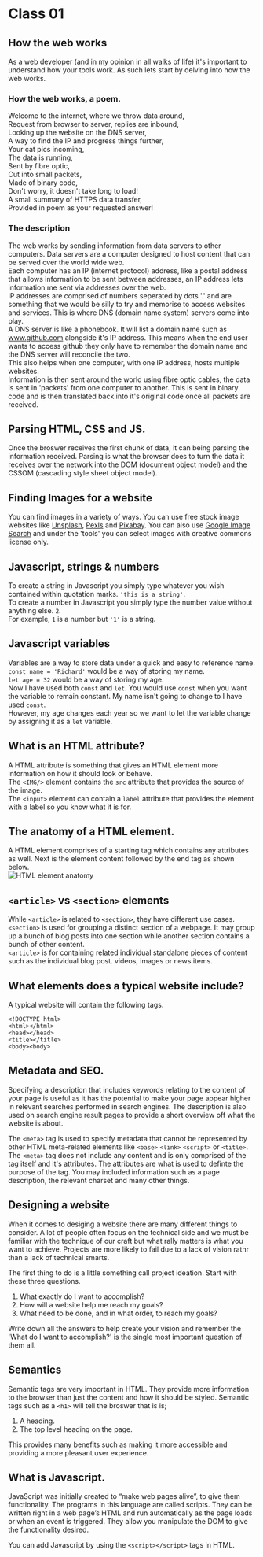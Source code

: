 # Class 01

## How the web works
As a web developer (and in my opinion in all walks of life) it's important to understand how your tools work. As such lets start by delving into how the web works.

### How the web works, a poem.

Welcome to the internet, where we throw data around,  
Request from browser to server, replies are inbound,  
Looking up the website on the DNS server,  
A way to find the IP and progress things further,  
Your cat pics incoming,  
The data is running,  
Sent by fibre optic,  
Cut into small packets,  
Made of binary code,  
Don't worry, it doesn't take long to load!  
A small summary of HTTPS data transfer,  
Provided in poem as your requested answer!  

### The description

The web works by sending information from data servers to other computers. Data servers are a computer designed to host content that can be served over the world wide web.  
Each computer has an IP (internet protocol) address, like a postal address that allows information to be sent between addresses, an IP address lets information me sent via addresses over the web.  
IP addresses are comprised of numbers seperated by dots '.' and are something that we would be silly to try and memorise to access websites and services. This is where DNS (domain name system) servers come into play.  
A DNS server is like a phonebook. It will list a domain name such as www.github.com alongside it's IP address. This means when the end user wants to access github they only have to remember the domain name and the DNS server will reconcile the two.  
This also helps when one computer, with one IP address, hosts multiple websites.  
Information is then sent around the world using fibre optic cables, the data is sent in 'packets' from one computer to another. This is sent in binary code and is then translated back into it's original code once all packets are received.  

## Parsing HTML, CSS and JS.

Once the broswer receives the first chunk of data, it can being parsing the information received. Parsing is what the browser does to turn the data it receives over the network into the DOM (document object model) and the CSSOM (cascading style sheet object model).

## Finding Images for a website

You can find images in a variety of ways. You can use free stock image websites like [Unsplash](https://unsplash.com/), [Pexls](https://www.pexels.com/) and [Pixabay](https://pixabay.com/). You can also use [Google Image Search](https://images.google.com/) and under the 'tools' you can select images with creative commons license only.

## Javascript, strings & numbers

To create a string in Javascript you simply type whatever you wish contained within quotation marks. `'this is a string'`.  
To create a number in Javascript you simply type the number value without anything else. `2`.   
For example, `1` is a number but `'1'` is a string.  

## Javascript variables

Variables are a way to store data under a quick and easy to reference name.  
`const name = 'Richard'` would be a way of storing my name.  
`let age = 32` would be a way of storing my age.  
Now I have used both `const` and `let`. You would use `const` when you want the variable to remain constant. My name isn't going to change to I have used `const`.  
However, my age changes each year so we want to let the variable change by assigning it as a `let` variable.  

## What is an HTML attribute?

A HTML attribute is something that gives an HTML element more information on how it should look or behave.  
The `<IMG/>` element contains the `src` attribute that provides the source of the image.  
The `<input>` element can contain a `label` attribute that provides the element with a label so you know what it is for.

## The anatomy of a HTML element.

A HTML element comprises of a starting tag which contains any attributes as well. Next is the element content followed by the end tag as shown below.  
![HTML element anatomy](https://ianrmedia.unl.edu/images/resources/html-anatomy.png)

## `<article>` vs `<section>` elements

While `<article>` is related to `<section>`, they have different use cases.  
`<section>` is used for grouping a distinct section of a webpage. It may group up a bunch of blog posts into one section while another section contains a bunch of other content.  
`<article>` is for containing related individual standalone pieces of content such as the individual blog post. videos, images or news items.  

## What elements does a typical website include?

A typical website will contain the following tags.  
```
<!DOCTYPE html>
<html></html>
<head></head>
<title></title>
<body><body>
```

## Metadata and SEO.

Specifying a description that includes keywords relating to the content of your page is useful as it has the potential to make your page appear higher in relevant searches performed in search engines. The description is also used on search engine result pages to provide a short overview off what the website is about.   

The `<meta>` tag is used to specify metadata that cannot be represented by other HTML meta-related elements like `<base>` `<link>` `<script>` or `<title>`.  
The `<meta>` tag does not include any content and is only comprised of the tag itself and it's attributes. The attributes are what is used to definte the purpose of the tag. You may included information such as a page description, the relevant charset and many other things.  

## Designing a website

When it comes to desiging a website there are many different things to consider. A lot of people often focus on the technical side and we must be familiar with the technique of our craft but what rally matters is what you want to achieve. Projects are more likely to fail due to a lack of vision rathr than a lack of technical smarts.  

The first thing to do is a little something call project ideation. Start with these three questions.  
1. What exactly do I want to accomplish?
2. How will a website help me reach my goals?
3. What need to be done, and in what order, to reach my goals?

Write down all the answers to help create your vision and remember the 'What do I want to accomplish?' is the single most important question of them all.

## Semantics

Semantic tags are very important in HTML. They provide more information to the browser than just the content and how it should be styled. Semantic tags such as a `<h1>` will tell the broswer that is is;  
1. A heading.
2. The top level heading on the page.

This provides many benefits such as making it more accessible and providing a more pleasant user experience.

## What is Javascript.
JavaScript was initially created to “make web pages alive”, to give them functionality.
The programs in this language are called scripts. They can be written right in a web page’s HTML and run automatically as the page loads or when an event is triggered. They allow you manipulate the DOM to give the functionality desired.

You can add Javascript by using the `<script></script>` tags in HTML.
